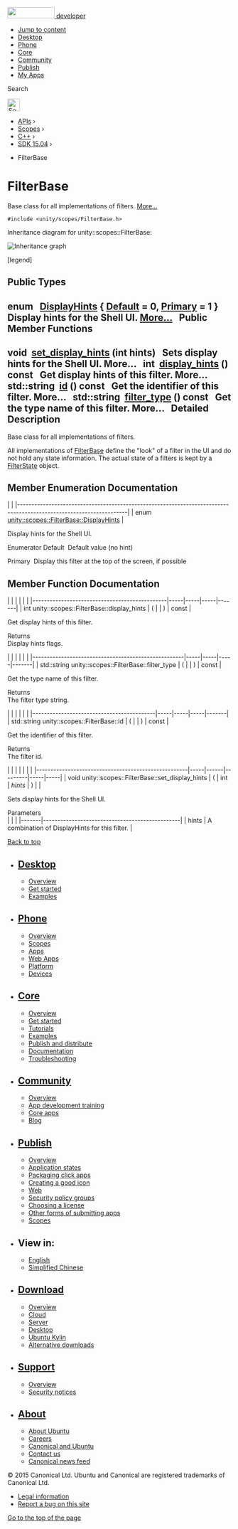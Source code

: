 <a href="https://developer.ubuntu.com/" class="logo-ubuntu"><img src="https://developer.ubuntu.com/assets/sites/ubuntu/latest/u/img/logos/logo-ubuntu-orange.svg" width="106" height="25" /> <span>developer</span></a>

-   [Jump to content](index.html#main-content)
-   [Desktop](https://developer.ubuntu.com/en/desktop/)
-   [Phone](https://developer.ubuntu.com/en/phone/)
-   [Core](https://developer.ubuntu.com/core)
-   [Community](https://developer.ubuntu.com/en/community/)
-   [Publish](https://developer.ubuntu.com/en/publish/)
-   [My Apps](https://myapps.developer.ubuntu.com/)

Search

<img src="https://developer.ubuntu.com/assets/sites/ubuntu/latest/u/img/search-white.svg" alt="Search" height="28" />

-   [APIs](../../../../index.html) ›
-   [Scopes](../../../index.html) ›
-   [C++](../../index.html) ›
-   [SDK 15.04](../index.html) ›

<!-- -->

-   FilterBase

FilterBase
==========

Base class for all implementations of filters. [More...](index.html#details)

`#include <unity/scopes/FilterBase.h>`

Inheritance diagram for unity::scopes::FilterBase:

![Inheritance graph](https://developer.ubuntu.com/static/devportal_uploaded/9d4ad8a1-914f-41de-b71a-0effdd669ada-api/scopes/cpp/sdk-15.04/unity.scopes.FilterBase/classunity_1_1scopes_1_1_filter_base__inherit__graph.png)

<span class="legend">\[legend\]</span>

<span id="pub-types"></span> Public Types
-----------------------------------------

enum  
<a href="index.html#ab9e833d5e4029fed745d15ba63715159" class="el">DisplayHints</a> { <a href="index.html#ab9e833d5e4029fed745d15ba63715159a277f24de7d0bcc7e8ec8bfe0639f356f" class="el">Default</a> = 0, <a href="index.html#ab9e833d5e4029fed745d15ba63715159a8c8262ffd071c61b213ec489b64bdf56" class="el">Primary</a> = 1 }
 
Display hints for the Shell UI. [More...](index.html#ab9e833d5e4029fed745d15ba63715159)
 
<span id="pub-methods"></span> Public Member Functions
------------------------------------------------------

void 
<a href="index.html#ab4ab1b600ce3967dc50255e736c6d02e" class="el">set_display_hints</a> (int hints)
 
Sets display hints for the Shell UI. More...
 
int 
<a href="index.html#a8f20819591155edaab29d535c5c4c261" class="el">display_hints</a> () const
 
Get display hints of this filter. More...
 
std::string 
<a href="index.html#a1f2d96647b23af77b1ff1cffc80f3868" class="el">id</a> () const
 
Get the identifier of this filter. More...
 
std::string 
<a href="index.html#aadc7344c951961331dcbe67149d56c78" class="el">filter_type</a> () const
 
Get the type name of this filter. More...
 
<span id="details"></span>
Detailed Description
--------------------

Base class for all implementations of filters.

All implementations of <a href="index.html" class="el" title="Base class for all implementations of filters. ">FilterBase</a> define the "look" of a filter in the UI and do not hold any state information. The actual state of a filters is kept by a <a href="../unity.scopes.FilterState/index.html" class="el" title="Captures state of multiple filters. ">FilterState</a> object.

Member Enumeration Documentation
--------------------------------

<span id="ab9e833d5e4029fed745d15ba63715159" class="anchor"></span>
|                                                                                                                    |
|--------------------------------------------------------------------------------------------------------------------|
| enum <a href="index.html#ab9e833d5e4029fed745d15ba63715159" class="el">unity::scopes::FilterBase::DisplayHints</a> |

Display hints for the Shell UI.

Enumerator
<span id="ab9e833d5e4029fed745d15ba63715159a277f24de7d0bcc7e8ec8bfe0639f356f" class="anchor"></span>Default 
Default value (no hint)

<span id="ab9e833d5e4029fed745d15ba63715159a8c8262ffd071c61b213ec489b64bdf56" class="anchor"></span>Primary 
Display this filter at the top of the screen, if possible

Member Function Documentation
-----------------------------

<span id="a8f20819591155edaab29d535c5c4c261" class="anchor"></span>
|                                               |     |     |     |       |
|-----------------------------------------------|-----|-----|-----|-------|
| int unity::scopes::FilterBase::display\_hints | (   |     | )   | const |

Get display hints of this filter.

Returns  
Display hints flags.

<span id="aadc7344c951961331dcbe67149d56c78" class="anchor"></span>
|                                                     |     |     |     |       |
|-----------------------------------------------------|-----|-----|-----|-------|
| std::string unity::scopes::FilterBase::filter\_type | (   |     | )   | const |

Get the type name of this filter.

Returns  
The filter type string.

<span id="a1f2d96647b23af77b1ff1cffc80f3868" class="anchor"></span>
|                                           |     |     |     |       |
|-------------------------------------------|-----|-----|-----|-------|
| std::string unity::scopes::FilterBase::id | (   |     | )   | const |

Get the identifier of this filter.

Returns  
The filter id.

<span id="ab4ab1b600ce3967dc50255e736c6d02e" class="anchor"></span>
|                                                     |     |      |         |     |     |
|-----------------------------------------------------|-----|------|---------|-----|-----|
| void unity::scopes::FilterBase::set\_display\_hints | (   | int  | *hints* | )   |     |

Sets display hints for the Shell UI.

Parameters  
|       |                                                |
|-------|------------------------------------------------|
| hints | A combination of DisplayHints for this filter. |

[Back to top](index.html#)

-   [Desktop](https://developer.ubuntu.com/en/desktop/)
    ---------------------------------------------------

    -   [Overview](https://developer.ubuntu.com/en/desktop/)
    -   [Get started](http://snapcraft.io/?utm_source=developer.ubuntu.com&utm_medium=devportal&utm_term=snaps%20snapcraft%20desktop&utm_content=menu&utm_campaign=duc_snappers)
    -   [Examples](https://github.com/ubuntu/snappy-playpen)

-   [Phone](https://developer.ubuntu.com/en/phone/)
    -----------------------------------------------

    -   [Overview](https://developer.ubuntu.com/en/phone/)
    -   [Scopes](https://developer.ubuntu.com/en/phone/scopes/)
    -   [Apps](https://developer.ubuntu.com/en/phone/apps/)
    -   [Web Apps](https://developer.ubuntu.com/en/phone/web/)
    -   [Platform](https://developer.ubuntu.com/en/phone/platform/)
    -   [Devices](https://developer.ubuntu.com/en/phone/devices/)

-   [Core](https://developer.ubuntu.com/core)
    -----------------------------------------

    -   [Overview](https://developer.ubuntu.com/core)
    -   [Get started](https://developer.ubuntu.com/core/get-started)
    -   [Tutorials](https://developer.ubuntu.com/core/tutorials)
    -   [Examples](https://developer.ubuntu.com/core/examples)
    -   [Publish and distribute](https://developer.ubuntu.com/core/publish-and-distribute)
    -   [Documentation](https://developer.ubuntu.com/core/documentation)
    -   [Troubleshooting](https://developer.ubuntu.com/core/troubleshooting)

-   [Community](https://developer.ubuntu.com/en/community/)
    -------------------------------------------------------

    -   [Overview](https://developer.ubuntu.com/en/community/)
    -   [App development training](https://developer.ubuntu.com/en/community/training/)
    -   [Core apps](https://developer.ubuntu.com/en/community/core-apps/)
    -   [Blog](https://developer.ubuntu.com/en/community/blog/)

-   [Publish](https://developer.ubuntu.com/en/publish/)
    ---------------------------------------------------

    -   [Overview](https://developer.ubuntu.com/en/publish/)
    -   [Application states](https://developer.ubuntu.com/en/publish/application-states/)
    -   [Packaging click apps](https://developer.ubuntu.com/en/publish/packaging-click-apps/)
    -   [Creating a good icon](https://developer.ubuntu.com/en/publish/creating-a-good-icon/)
    -   [Web](https://developer.ubuntu.com/en/publish/web/)
    -   [Security policy groups](https://developer.ubuntu.com/en/publish/security-policy-groups/)
    -   [Choosing a license](https://developer.ubuntu.com/en/publish/choosing-a-license/)
    -   [Other forms of submitting apps](https://developer.ubuntu.com/en/publish/other-forms-of-submitting-apps/)
    -   [Scopes](https://developer.ubuntu.com/en/publish/scopes/)

-   View in:
    --------

    -   [English](index.html "Change to language: English")
    -   [Simplified Chinese](index.html "Change to language: Simplified Chinese")

-   [Download](http://ubuntu.com/download/)
    ---------------------------------------

    -   [Overview](http://ubuntu.com/download)
    -   [Cloud](http://ubuntu.com/download/cloud)
    -   [Server](http://ubuntu.com/download/server)
    -   [Desktop](http://ubuntu.com/download/desktop)
    -   [Ubuntu Kylin](http://ubuntu.com/download/ubuntu-kylin)
    -   [Alternative downloads](http://ubuntu.com/download/alternative-downloads)

-   [Support](http://ubuntu.com/support/)
    -------------------------------------

    -   [Overview](http://ubuntu.com/support)
    -   [Security notices](http://www.ubuntu.com/usn/)

-   [About](http://ubuntu.com/about/)
    ---------------------------------

    -   [About Ubuntu](http://ubuntu.com/about/about-ubuntu)
    -   [Careers](http://www.canonical.com/careers)
    -   [Canonical and Ubuntu](http://ubuntu.com/about/canonical-and-ubuntu)
    -   [Contact us](http://ubuntu.com/about/contact-us)
    -   [Canonical news feed](http://insights.ubuntu.com/feed/)

© 2015 Canonical Ltd. Ubuntu and Canonical are registered trademarks of Canonical Ltd.

-   [Legal information](http://www.ubuntu.com/legal)
-   [Report a bug on this site](https://bugs.launchpad.net/developer-ubuntu-com/)

<span class="accessibility-aid">[Go to the top of the page](index.html#)</span>
